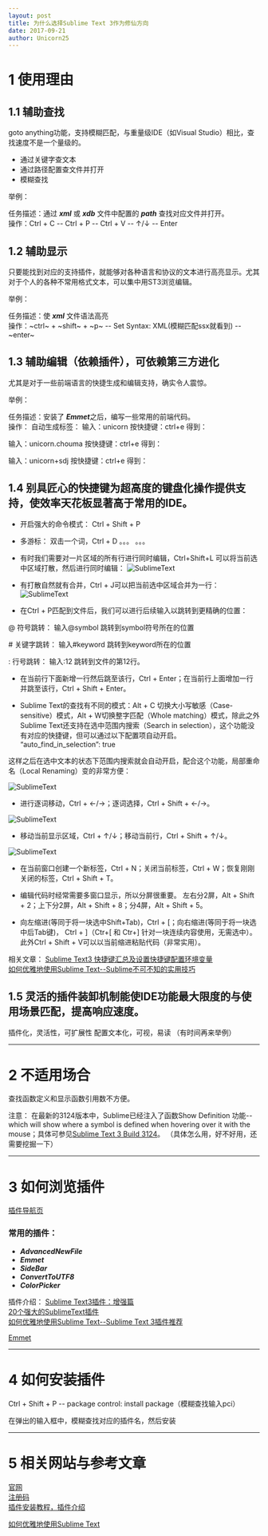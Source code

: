 ```yaml
---
layout: post
title: 为什么选择Sublime Text 3作为修仙方向
date: 2017-09-21
author: Unicorn25
---
```

  
# 1 使用理由

## 1.1 辅助查找

goto anything功能，支持模糊匹配，与重量级IDE（如Visual Studio）相比，查找速度不是一个量级的。

* 通过关键字查文本
* 通过路径配置查文件并打开
* 模糊查找

举例：

任务描述：通过 ***xml*** 或 ***xdb*** 文件中配置的 ***path*** 查找对应文件并打开。   
操作：Ctrl + C -- Ctrl + P -- Ctrl + V -- ↑/↓ -- Enter

## 1.2 辅助显示

只要能找到对应的支持插件，就能够对各种语言和协议的文本进行高亮显示。尤其对于个人的各种不常用格式文本，可以集中用ST3浏览编辑。

举例：

任务描述：使 ***xml*** 文件语法高亮    
操作：~ctrl~ + ~shift~ + ~p~  -- Set Syntax: XML(模糊匹配ssx就看到) -- ~enter~

## 1.3 辅助编辑（依赖插件），可依赖第三方进化

尤其是对于一些前端语言的快捷生成和编辑支持，确实令人震惊。



举例：

任务描述：安装了 ***Emmet***之后，编写一些常用的前端代码。    
操作：
自动生成标签：
输入：unicorn
按快捷键：ctrl+e
得到：
<unicorn></unicorn>

输入：unicorn.chouma
按快捷键：ctrl+e
得到：
<unicorn class="chouma"></unicorn>

输入：unicorn+sdj
按快捷键：ctrl+e
得到：
<unicorn></unicorn>
<sdj></sdj>

## 1.4 别具匠心的快捷键为超高度的键盘化操作提供支持，使效率天花板显著高于常用的IDE。

* 开启强大的命令模式：
Ctrl + Shift + P

* 多游标：
双击一个词，Ctrl + D
。。。
。。。

* 有时我们需要对一片区域的所有行进行同时编辑，Ctrl+Shift+L
可以将当前选中区域打散，然后进行同时编辑：
![SublimeText](http://upload-images.jianshu.io/upload_images/1281738-2e848ba30f101d5b.gif?imageMogr2/auto-orient/strip)

* 有打散自然就有合并，Ctrl + J可以把当前选中区域合并为一行：
![SublimeText](http://upload-images.jianshu.io/upload_images/1281738-27a0fbf1b8810691.gif?imageMogr2/auto-orient/strip)

* 在Ctrl + P匹配到文件后，我们可以进行后续输入以跳转到更精确的位置：

\@ 符号跳转：
输入@symbol
跳转到symbol符号所在的位置

\# 关键字跳转：
输入#keyword
跳转到keyword所在的位置

\: 行号跳转：
输入:12
跳转到文件的第12行。

* 在当前行下面新增一行然后跳至该行，Ctrl + Enter；在当前行上面增加一行并跳至该行，Ctrl + Shift + Enter。

* Sublime Text的查找有不同的模式：Alt + C
切换大小写敏感（Case-sensitive）模式，Alt + W切换整字匹配（Whole matching）模式，除此之外Sublime Text还支持在选中范围内搜索（Search in selection），这个功能没有对应的快捷键，但可以通过以下配置项自动开启。
“auto_find_in_selection”: true

这样之后在选中文本的状态下范围内搜索就会自动开启，配合这个功能，局部重命名（Local Renaming）变的非常方便：

![SublimeText](http://upload-images.jianshu.io/upload_images/1281738-e190b121a8c3139e.gif?imageMogr2/auto-orient/strip)

* 进行逐词移动，Ctrl + ←/→；逐词选择，Ctrl + Shift + ←/→。

![SublimeText](http://upload-images.jianshu.io/upload_images/1281738-173714c2dcf17d17.gif?imageMogr2/auto-orient/strip)

* 移动当前显示区域，Ctrl + ↑/↓；移动当前行，Ctrl + Shift + ↑/↓。

![SublimeText](http://upload-images.jianshu.io/upload_images/1281738-4d7ad1edd8f4d4d6.gif?imageMogr2/auto-orient/strip)

* 在当前窗口创建一个新标签，Ctrl + N；关闭当前标签，Ctrl + W；恢复刚刚关闭的标签，Ctrl + Shift + T。

* 编辑代码时经常需要多窗口显示，所以分屏很重要。
左右分2屏，Alt + Shift + 2；上下分2屏，Alt + Shift + 8；分4屏，Alt + Shift + 5。

* 向左缩进(等同于将一块选中Shift+Tab)，Ctrl + [；向右缩进(等同于将一块选中后Tab键)，
Ctrl + ]（Ctr+[ 和 Ctr+] 针对一块连续内容使用，无需选中）。此外Ctrl + Shift + V可以以当前缩进粘贴代码（非常实用）。


相关文章：
[Sublime Text3 快捷键汇总及设置快捷键配置环境变量](http://blog.csdn.net/moyan_min/article/details/11530751)   
[如何优雅地使用Sublime Text--Sublime不可不知的实用技巧](https://www.jeffjade.com/2015/12/15/2015-04-17-toss-sublime-text/#five)   

## 1.5 灵活的插件装卸机制能使IDE功能最大限度的与使用场景匹配，提高响应速度。

插件化，灵活性，可扩展性
配置文本化，可视，易读
（有时间再来举例）

---

# 2 不适用场合

查找函数定义和显示函数引用数不方便。

注意：
在最新的3124版本中，Sublime已经注入了函数Show Definition
功能--which will show where a symbol is defined when hovering over it with the mouse；具体可参见[Sublime Text 3 Build 3124](http://www.sublimetext.com/blog/articles/sublime-text-3-build-3124)。
（具体怎么用，好不好用，还需要挖掘一下）

---

# 3 如何浏览插件

[插件导航页](https://packagecontrol.io/browse)

### 常用的插件：

* ***AdvancedNewFile***
* ***Emmet***
* ***SideBar***
* ***ConvertToUTF8***
* ***ColorPicker***

插件介绍：
[Sublime Text3插件：增强篇](http://www.jianshu.com/p/5905f927d01b)   
[20个强大的SublimeText插件](http://www.open-open.com/news/view/26d731)   
[如何优雅地使用Sublime Text--Sublime Text 3插件推荐](https://www.jeffjade.com/2015/12/15/2015-04-17-toss-sublime-text/?jianshu#three)   

[Emmet](http://www.qianxingzhem.com/post-1940.html)   

---

# 4 如何安装插件

Ctrl + Shift + P -- package control: install package（模糊查找输入pci）

在弹出的输入框中，模糊查找对应的插件名，然后安装

---

# 5 相关网站与参考文章

[官网](http://www.sublimetext.com/blog/)   
[注册码](http://www.jianshu.com/p/04e1b65dd2c0)   
[插件安装教程，插件介绍](https://packagecontrol.io/installation)   

[如何优雅地使用Sublime Text](https://www.jeffjade.com/2015/12/15/2015-04-17-toss-sublime-text/)   